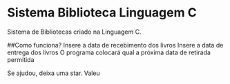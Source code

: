 # Sistema Biblioteca Linguagem C

Sistema de Bibliotecas criado na Linguagem C.

##Como funciona?
  Insere a data de recebimento dos livros
  Insere a data de entrega dos livros
  O programa colocará qual a próxima data de retirada permitida
  
  
Se ajudou, deixa uma star. Valeu
